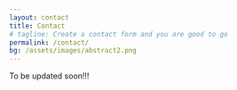 ```yaml
---
layout: contact
title: Contact
# tagline: Create a contact form and you are good to go
permalink: /contact/
bg: /assets/images/abstract2.png
---
```



To be updated soon!!!
